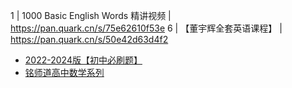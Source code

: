1 | 1000 Basic English Words 精讲视频 | https://pan.quark.cn/s/75e62610f53e
6 | 【董宇辉全套英语课程】 | https://pan.quark.cn/s/50e42d63d4f2
- [2022-2024版【初中必刷题】](https://pan.quark.cn/s/77a16a4b3f47)
- [铭师道高中数学系列](https://pan.quark.cn/s/a00e16041307)